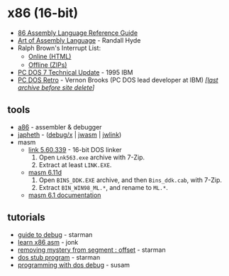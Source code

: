 x86 (16-bit)
============

* [86 Assembly Language Reference Guide](http://bitsavers.informatik.uni-stuttgart.de/components/intel/8086/9800749-1_MCS-86_Assembly_Language_Reference_Guide_Oct78.pdf)
* [Art of Assembly Language](https://www.phatcode.net/res/223/files/html/toc.html) - Randall Hyde
* Ralph Brown's Interrupt List:
  - [Online (HTML)](http://ctyme.com/rbrown.htm) <img src="http://www.galacticempiredatabank.com/netscapeicon.gif" width="16px" />
  - [Offline (ZIPs)](https://www.cs.cmu.edu/~ralf/files.html) <img src="https://user-images.githubusercontent.com/7102064/162549912-5943e669-2e80-4ad4-8f11-5abfef171558.png" width="16px" />
* [PC DOS 7 Technical Update](https://web.archive.org/web/20060721115437id_/http://www.redbooks.ibm.com/redbooks/pdfs/gg244459.pdf) - 1995 IBM
* [PC DOS Retro](https://web.archive.org/web/20220409140952/https://sites.google.com/site/pcdosretro/) - Vernon Brooks (PC DOS lead developer at IBM) _[[last archive before site delete](https://github.com/pcdosretro/PCDOSRetro.github.io/archive/6d227bc49a8f0aeaed394782e494d7caa041ef1f.zip)]_


tools
-----

* [a86](http://eji.com/a86/) - assembler & debugger
* [japheth](https://www.japheth.de/) - ([debug/x](https://www.japheth.de/debxxf.html) | [jwasm](https://www.japheth.de/JWasm.html) | [jwlink](https://www.japheth.de/JWlink.html))
* masm
  - [link 5.60.339](http://web.archive.org/web/20120315023048id_/http://download.microsoft.com/download/vc15/Update/1/WIN98/EN-US/Lnk563.exe) - 16-bit DOS linker
    1. Open `Lnk563.exe` archive with 7-Zip.
    2. Extract at least `LINK.EXE`.
  - [masm 6.11d](http://web.archive.org/web/20030204011521id_/http://www.microsoft.com/ddk/download/98/BINS_DDK.EXE)
    1. Open `BINS_DDK.EXE` archive, and then `Bins_ddk.cab`, with 7-Zip.
    2. Extract `BIN_WIN98_ML.*`, and rename to `ML.*`.
  - [masm 6.1 documentation](http://bitsavers.informatik.uni-stuttgart.de/pdf/microsoft/masm/Microsoft_MASM_6.1_1992/)


tutorials
---------

* [guide to debug](https://thestarman.pcministry.com/asm/debug/debug.htm) - starman
* [learn x86 asm](http://www.infinitefactors.org/jonk/x86lrn.html) - jonk
* [removing mystery from segment : offset](https://thestarman.pcministry.com/asm/debug/Segments.html) - starman
* [dos stub program](https://thestarman.pcministry.com/asm/debug/DOSstub.htm) - starman
* [programming with dos debug](https://susam.net/programming-with-dos-debugger.html) - susam
